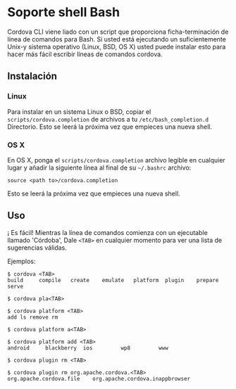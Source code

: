 <!--
#
# Licensed to the Apache Software Foundation (ASF) under one
# or more contributor license agreements.  See the NOTICE file
# distributed with this work for additional information
# regarding copyright ownership.  The ASF licenses this file
# to you under the Apache License, Version 2.0 (the
# "License"); you may not use this file except in compliance
# with the License.  You may obtain a copy of the License at
# 
# http://www.apache.org/licenses/LICENSE-2.0
# 
# Unless required by applicable law or agreed to in writing,
# software distributed under the License is distributed on an
# "AS IS" BASIS, WITHOUT WARRANTIES OR CONDITIONS OF ANY
#  KIND, either express or implied.  See the License for the
# specific language governing permissions and limitations
# under the License.
#
-->

# Soporte shell Bash

Cordova CLI viene liado con un script que proporciona ficha-terminación de línea de comandos para Bash. Si usted está ejecutando un suficientemente Unix-y sistema operativo (Linux, BSD, OS X) usted puede instalar esto para hacer más fácil escribir líneas de comandos cordova.

## Instalación

### Linux

Para instalar en un sistema Linux o BSD, copiar el `scripts/cordova.completion` de archivos a tu `/etc/bash_completion.d` Directorio. Esto se leerá la próxima vez que empieces una nueva shell.

### OS X

En OS X, ponga el `scripts/cordova.completion` archivo legible en cualquier lugar y añadir la siguiente línea al final de su `~/.bashrc` archivo:

    source <path to>/cordova.completion
    

Esto se leerá la próxima vez que empieces una nueva shell.

## Uso

¡ Es fácil! Mientras la línea de comandos comienza con un ejecutable llamado 'Córdoba', Dale `<TAB>` en cualquier momento para ver una lista de sugerencias válidas.

Ejemplos:

    $ cordova <TAB>
    build     compile   create    emulate   platform  plugin    prepare   serve
    
    $ cordova pla<TAB>
    
    $ cordova platform <TAB>
    add ls remove rm
    
    $ cordova platform a<TAB>
    
    $ cordova platform add <TAB>
    android     blackberry  ios         wp8         www
    
    $ cordova plugin rm <TAB>
    
    $ cordova plugin rm org.apache.cordova.<TAB>
    org.apache.cordova.file    org.apache.cordova.inappbrowser